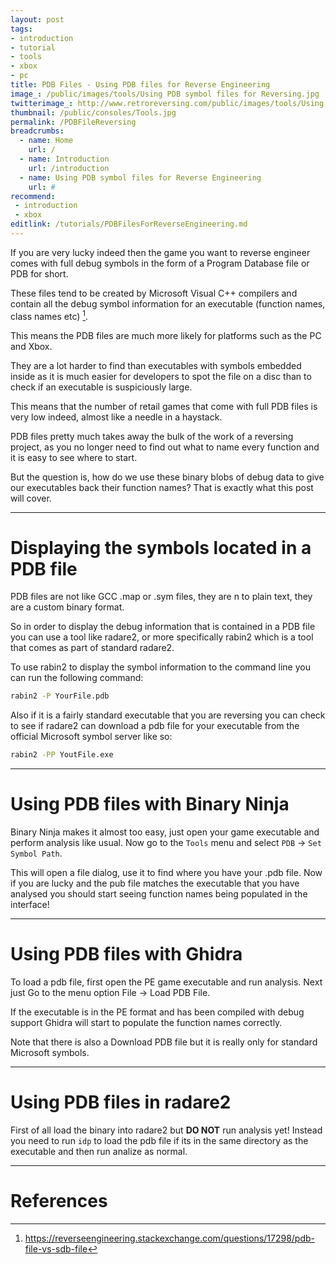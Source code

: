 ```yaml
---
layout: post
tags: 
- introduction
- tutorial
- tools
- xbox
- pc
title: PDB Files - Using PDB files for Reverse Engineering
image_: /public/images/tools/Using PDB symbol files for Reversing.jpg
twitterimage_: http://www.retroreversing.com/public/images/tools/Using PDB files for Reversing.jpg
thumbnail: /public/consoles/Tools.jpg
permalink: /PDBFileReversing
breadcrumbs:
  - name: Home
    url: /
  - name: Introduction
    url: /introduction
  - name: Using PDB symbol files for Reverse Engineering
    url: #
recommend:
 - introduction
 - xbox
editlink: /tutorials/PDBFilesForReverseEngineering.md
---
```


If you are very lucky indeed then the game you want to reverse engineer comes with full debug symbols in the form of a Program Database file or PDB for short.

These files tend to be created by Microsoft Visual C++ compilers and contain all the debug symbol information for an executable (function names, class names etc) [^1].

This means the PDB files are much more likely for platforms such as the PC and Xbox.

They are a lot harder to find than executables with symbols embedded inside as it is much easier for developers to spot the file on a disc than to check if an executable is suspiciously large.

This means that the number of retail games that come with full PDB files is very low indeed, almost like a needle in a haystack.

PDB files pretty much takes away the bulk of the work of a reversing project, as you no longer need to find out what to name every function and it is easy to see where to start.

But the question is, how do we use these binary blobs of debug data to give our executables back their function names? That is exactly what this post will cover.

---
# Displaying the symbols located in a PDB file
PDB files are not like GCC .map or .sym files, they are n to plain text, they are a custom binary format.

So in order to display the debug information that is contained in a PDB file you can use a tool like radare2, or more specifically rabin2 which is a tool that comes as part of standard radare2.

To use rabin2 to display the symbol information to the command line you can run the following command:
```bash
rabin2 -P YourFile.pdb
```

Also if it is a fairly standard executable that you are reversing you can check to see if radare2 can download a pdb file for your executable from the official Microsoft symbol server like so:
```bash
rabin2 -PP YoutFile.exe
```

---
# Using PDB files with Binary Ninja
Binary Ninja makes it almost too easy, just open your game executable and perform analysis like usual. Now go to the `Tools` menu and select `PDB` -> `Set Symbol Path`.

This will open a file dialog, use it to find where you have your .pdb file. Now if you are lucky and the pub file matches the executable that you have analysed you should start seeing function names being populated in the interface!

---
# Using PDB files with Ghidra
To load a pdb file, first open the PE game executable and run analysis. Next just Go to the menu option File -> Load PDB File. 

If the executable is in the PE format and has been compiled with debug support Ghidra will start to populate the function names correctly.

Note that there is also a Download PDB file but it is really only for standard Microsoft symbols.

---
# Using PDB files in radare2
First of all load the binary into radare2 but **DO NOT** run analysis yet!
Instead you need to run `idp` to load the pdb file if its in the same directory as the executable and then run analize as normal.

---
# References
[^1]: https://reverseengineering.stackexchange.com/questions/17298/pdb-file-vs-sdb-file

